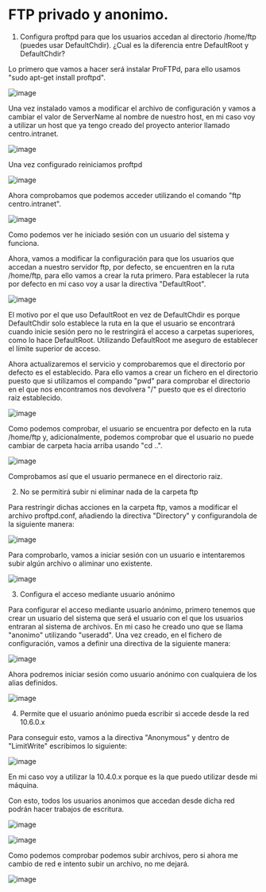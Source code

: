 # FTP privado y anonimo.


1. Configura proftpd para que los usuarios accedan al directorio /home/ftp (puedes usar DefaultChdir). ¿Cual es la diferencia entre DefaultRoot y DefaultChdir?

Lo primero que vamos a hacer será instalar ProFTPd, para ello usamos "sudo apt-get install proftpd".

![image](https://github.com/DaniMa02/SREI-2-ASIR/assets/47284389/b106516b-9373-4da9-9939-8b92f842461f)

Una vez instalado vamos a modificar el archivo de configuración y vamos a cambiar el valor de ServerName al nombre de nuestro host, en mi caso voy a utilizar un host que ya tengo creado del proyecto anterior llamado centro.intranet.

![image](https://github.com/DaniMa02/SREI-2-ASIR/assets/47284389/d7076230-3d1c-4f9f-bff1-54c62bcc827e)

Una vez configurado reiniciamos proftpd

![image](https://github.com/DaniMa02/SREI-2-ASIR/assets/47284389/fcba4f7f-80dc-4ba0-b789-4a2e84c3b420)

Ahora comprobamos que podemos acceder utilizando el comando "ftp centro.intranet".

![image](https://github.com/DaniMa02/SREI-2-ASIR/assets/47284389/5fd571c3-edfc-45ff-813f-358c53174af5)

Como podemos ver he iniciado sesión con un usuario del sistema y funciona.

Ahora, vamos a modificar la configuración para que los usuarios que accedan a nuestro servidor ftp, por defecto, se encuentren en la ruta /home/ftp, para ello vamos a crear la ruta primero. Para establecer la ruta por defecto en mi caso voy a usar la directiva "DefaultRoot".

![image](https://github.com/DaniMa02/SREI-2-ASIR/assets/47284389/b39b3a06-46a3-481d-933a-016b616468a2)

El motivo por el que uso DefaultRoot en vez de DefaultChdir es porque DefaultChdir solo establece la ruta en la que el usuario se encontrará cuando inicie sesión pero no le restringirá el acceso a carpetas superiores, como lo hace DefaultRoot. Utilizando DefaultRoot me aseguro de establecer el límite superior de acceso.

Ahora actualizaremos el servicio y comprobaremos que el directorio por defecto es el establecido. Para ello vamos a crear un fichero en el directorio puesto que si utilizamos el compando "pwd" para comprobar el directorio en el que nos encontramos nos devolvera "/" puesto que es el directorio raiz establecido.

![image](https://github.com/DaniMa02/SREI-2-ASIR/assets/47284389/d0befced-88ab-4334-9a3f-72ab6f1f03a5)

Como podemos comprobar, el usuario se encuentra por defecto en la ruta /home/ftp y, adicionalmente, podemos comprobar que el usuario no puede cambiar de carpeta hacia arriba usando "cd ..".

![image](https://github.com/DaniMa02/SREI-2-ASIR/assets/47284389/3523d05c-1390-4036-8562-4416ddffc598)

Comprobamos así que el usuario permanece en el directorio raiz.

2. No se permitirá subir ni eliminar nada de la carpeta ftp

Para restringir dichas acciones en la carpeta ftp, vamos a modificar el archivo proftpd.conf, añadiendo la directiva "Directory" y configurandola de la siguiente manera:

![image](https://github.com/DaniMa02/SREI-2-ASIR/assets/47284389/e1fc0c28-4221-4612-98c7-1527221af40e)

Para comprobarlo, vamos a iniciar sesión con un usuario e intentaremos subir algún archivo o aliminar uno existente.

![image](https://github.com/DaniMa02/SREI-2-ASIR/assets/47284389/60de564e-7b41-45d8-abc5-be577578f5ef)

3. Configura el acceso mediante usuario anónimo

Para configurar el acceso mediante usuario anónimo, primero tenemos que crear un usuario del sistema que será el usuario con el que los usuarios entraran al sistema de archivos. En mi caso he creado uno que se llama "anonimo" utilizando "useradd".
Una vez creado, en el fichero de configuración, vamos a definir una directiva de la siguiente manera:

![image](https://github.com/DaniMa02/SREI-2-ASIR/assets/47284389/7f44a77c-3c6f-4df9-9b2c-4c8d74b57788)

Ahora podremos iniciar sesión como usuario anónimo con cualquiera de los alias definidos.

![image](https://github.com/DaniMa02/SREI-2-ASIR/assets/47284389/e6b58a09-fba8-48b1-b3ff-bf8c9f0e21bc)


4. Permite que el usuario anónimo pueda escribir si accede desde la red 10.6.0.x

Para conseguir esto, vamos a la directiva "Anonymous" y dentro de "LimitWrite" escribimos lo siguiente:

![image](https://github.com/DaniMa02/SREI-2-ASIR/assets/47284389/b9045e9f-ba0f-4021-9183-63f2878898c7)

En mi caso voy a utilizar la 10.4.0.x porque es la que puedo utilizar desde mi máquina.

Con esto, todos los usuarios anonimos que accedan desde dicha red podrán hacer trabajos de escritura.

![image](https://github.com/DaniMa02/SREI-2-ASIR/assets/47284389/82e4756c-e2fb-4a3a-bcb4-2419349181ae)

![image](https://github.com/DaniMa02/SREI-2-ASIR/assets/47284389/fb747250-c13f-4403-9273-a9b0d41b1587)

Como podemos comprobar podemos subir archivos, pero si ahora me cambio de red e intento subir un archivo, no me dejará.

![image](https://github.com/DaniMa02/SREI-2-ASIR/assets/47284389/5e2ecd7a-cd2b-4f5f-a5ab-4ffd2b4a5615)

